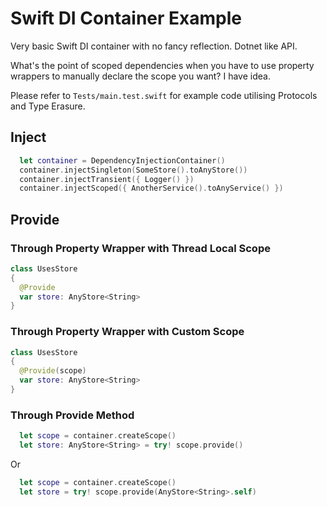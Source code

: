 # Swift DI Container Example

Very basic Swift DI container with no fancy reflection. Dotnet like API.

What's the point of scoped dependencies when you have to use property wrappers to manually declare the scope you want? I have idea.

Please refer to `Tests/main.test.swift` for example code utilising Protocols and Type Erasure.

## Inject

```swift
  let container = DependencyInjectionContainer()
  container.injectSingleton(SomeStore().toAnyStore())
  container.injectTransient({ Logger() })
  container.injectScoped({ AnotherService().toAnyService() })
```

## Provide

### Through Property Wrapper with Thread Local Scope

```swift
class UsesStore
{
  @Provide
  var store: AnyStore<String>
}
```

### Through Property Wrapper with Custom Scope

```swift
class UsesStore
{
  @Provide(scope)
  var store: AnyStore<String>
}
```

### Through Provide Method

```swift
  let scope = container.createScope()
  let store: AnyStore<String> = try! scope.provide()
```

Or

```swift
  let scope = container.createScope()
  let store = try! scope.provide(AnyStore<String>.self)
```
